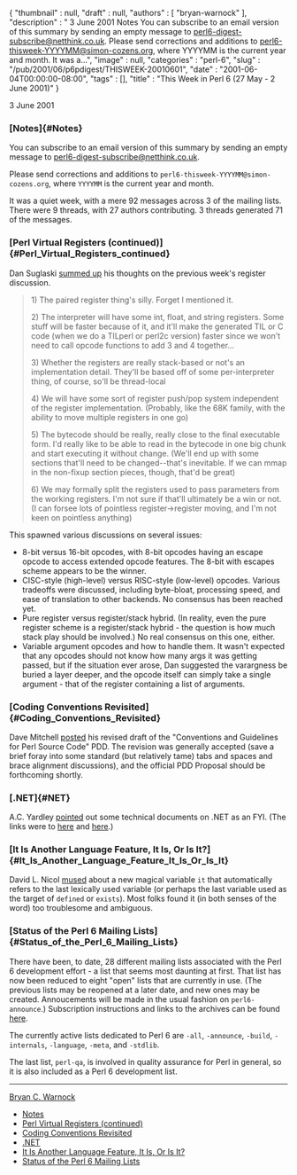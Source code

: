 {
   "thumbnail" : null,
   "draft" : null,
   "authors" : [
      "bryan-warnock"
   ],
   "description" : " 3 June 2001 Notes You can subscribe to an email version of this summary by sending an empty message to perl6-digest-subscribe@netthink.co.uk. Please send corrections and additions to perl6-thisweek-YYYYMM@simon-cozens.org, where YYYYMM is the current year and month. It was a...",
   "image" : null,
   "categories" : "perl-6",
   "slug" : "/pub/2001/06/p6pdigest/THISWEEK-20010601",
   "date" : "2001-06-04T00:00:00-08:00",
   "tags" : [],
   "title" : "This Week in Perl 6 (27 May - 2 June 2001)"
}





3 June 2001
### [Notes]{#Notes}

You can subscribe to an email version of this summary by sending an
empty message to <perl6-digest-subscribe@netthink.co.uk>.

Please send corrections and additions to
`perl6-thisweek-YYYYMM@simon-cozens.org`, where `YYYYMM` is the current
year and month.

It was a quiet week, with a mere 92 messages across 3 of the mailing
lists. There were 9 threads, with 27 authors contributing. 3 threads
generated 71 of the messages.

### [Perl Virtual Registers (continued)]{#Perl_Virtual_Registers_continued}

Dan Suglaski [summed
up](http://archive.develooper.com/perl6-internals@perl.org/msg02983.html)
his thoughts on the previous week's register discussion.

> 1\) The paired register thing's silly. Forget I mentioned it.
>
> 2\) The interpreter will have some int, float, and string registers. Some
> stuff will be faster because of it, and it'll make the generated TIL or
> C code (when we do a TILperl or perl2c version) faster since we won't
> need to call opcode functions to add 3 and 4 together...
>
> 3\) Whether the registers are really stack-based or not's an
> implementation detail. They'll be based off of some per-interpreter
> thing, of course, so'll be thread-local
>
> 4\) We will have some sort of register push/pop system independent of the
> register implementation. (Probably, like the 68K family, with the
> ability to move multiple registers in one go)
>
> 5\) The bytecode should be really, really close to the final executable
> form. I'd really like to be able to read in the bytecode in one big
> chunk and start executing it without change. (We'll end up with some
> sections that'll need to be changed--that's inevitable. If we can mmap
> in the non-fixup section pieces, though, that'd be great)
>
> 6\) We may formally split the registers used to pass parameters from the
> working registers. I'm not sure if that'll ultimately be a win or not.
> (I can forsee lots of pointless register-&gt;register moving, and I'm
> not keen on pointless anything)

This spawned various discussions on several issues:

-   8-bit versus 16-bit opcodes, with 8-bit opcodes having an escape
    opcode to access extended opcode features. The 8-bit with escapes
    scheme appears to be the winner.
-   CISC-style (high-level) versus RISC-style (low-level) opcodes.
    Various tradeoffs were discussed, including byte-bloat, processing
    speed, and ease of translation to other backends. No consensus has
    been reached yet.
-   Pure register versus register/stack hybrid. (In reality, even the
    pure register scheme is a register/stack hybrid - the question is
    how much stack play should be involved.) No real consensus on this
    one, either.
-   Variable argument opcodes and how to handle them. It wasn't expected
    that any opcodes should not know how many args it was getting
    passed, but if the situation ever arose, Dan suggested the
    varargness be buried a layer deeper, and the opcode itself can
    simply take a single argument - that of the register containing a
    list of arguments.

### [Coding Conventions Revisited]{#Coding_Conventions_Revisited}

Dave Mitchell
[posted](http://archive.develooper.com/perl6-internals@perl.org/msg02982.html)
his revised draft of the "Conventions and Guidelines for Perl Source
Code" PDD. The revision was generally accepted (save a brief foray into
some standard (but relatively tame) tabs and spaces and brace alignment
discussions), and the official PDD Proposal should be forthcoming
shortly.

### [.NET]{#NET}

A.C. Yardley
[pointed](http://archive.develooper.com/perl6-internals@perl.org/msg02978.html)
out some technical documents on .NET as an FYI. (The links were to
[here](http://citeseer.nj.nec.com/gordon00typing.html) and
[here](http://msdn.microsoft.com/net/ecma/).)

### [It Is Another Language Feature, It Is, Or Is It?]{#It_Is_Another_Language_Feature_It_Is_Or_Is_It}

David L. Nicol
[mused](http://archive.develooper.com/perl6-language@perl.org/msg07376.html)
about a new magical variable `it` that automatically refers to the last
lexically used variable (or perhaps the last variable used as the target
of `defined` or `exists`). Most folks found it (in both senses of the
word) too troublesome and ambiguous.

### [Status of the Perl 6 Mailing Lists]{#Status_of_the_Perl_6_Mailing_Lists}

There have been, to date, 28 different mailing lists associated with the
Perl 6 development effort - a list that seems most daunting at first.
That list has now been reduced to eight "open" lists that are currently
in use. (The previous lists may be reopened at a later date, and new
ones may be created. Annoucements will be made in the usual fashion on
`perl6-announce`.) Subscription instructions and links to the archives
can be found [here](http://dev.perl.org/lists).

The currently active lists dedicated to Perl 6 are `-all`, `-announce`,
`-build`, `-internals`, `-language`, `-meta`, and `-stdlib`.

The last list, `perl-qa`, is involved in quality assurance for Perl in
general, so it is also included as a Perl 6 development list.

------------------------------------------------------------------------

[Bryan C. Warnock](mailto:bwarnock@capita.com)
-   [Notes](#Notes)
-   [Perl Virtual Registers
    (continued)](#Perl_Virtual_Registers_continued)
-   [Coding Conventions Revisited](#Coding_Conventions_Revisited)
-   [.NET](#NET)
-   [It Is Another Language Feature, It Is, Or Is
    It?](#It_Is_Another_Language_Feature_It_Is_Or_Is_It)
-   [Status of the Perl 6 Mailing
    Lists](#Status_of_the_Perl_6_Mailing_Lists)



